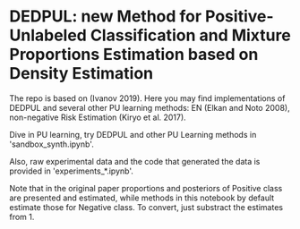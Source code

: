# DEDPUL: new Method for Positive-Unlabeled Classification and Mixture Proportions Estimation based on Density Estimation



The repo is based on (Ivanov 2019). Here you may find implementations of DEDPUL and several other PU learning methods: EN (Elkan and Noto 2008), non-negative Risk Estimation (Kiryo et al. 2017).

Dive in PU learning, try DEDPUL and other PU Learning methods in 'sandbox_synth.ipynb'.

Also, raw experimental data and the code that generated the data is provided in 'experiments_\*.ipynb'.

Note that in the original paper proportions and posteriors of Positive class are presented and estimated, while methods in this notebook by default estimate those for Negative class. To convert, just substract the estimates from 1.
